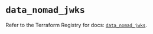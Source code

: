 # `data_nomad_jwks`

Refer to the Terraform Registry for docs: [`data_nomad_jwks`](https://registry.terraform.io/providers/hashicorp/nomad/2.5.0/docs/data-sources/jwks).
